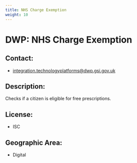 ```yaml
---
title: NHS Charge Exemption
weight: 10
---
```


# DWP: NHS Charge Exemption

## Contact:
 - [integration.technologyplatforms@dwp.gsi.gov.uk](mailto:integration.technologyplatforms@dwp.gsi.gov.uk)

## Description:
Checks if a citizen is eligible for free prescriptions.

## License:
 - ISC

## Geographic Area:
 - Digital

